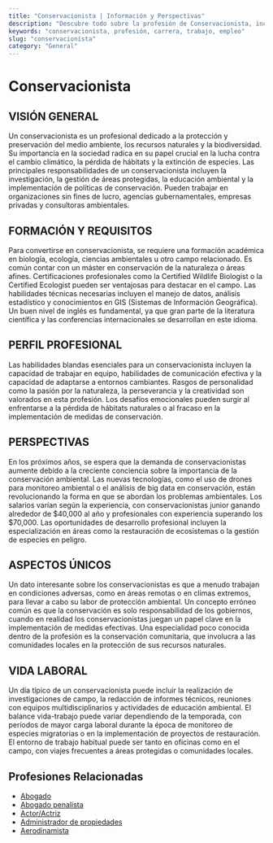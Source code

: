 ```yaml
---
title: "Conservacionista | Información y Perspectivas"
description: "Descubre todo sobre la profesión de Conservacionista, incluyendo responsabilidades, requisitos y oportunidades."
keywords: "conservacionista, profesión, carrera, trabajo, empleo"
slug: "conservacionista"
category: "General"
---
```


# Conservacionista

## VISIÓN GENERAL

Un conservacionista es un profesional dedicado a la protección y preservación del medio ambiente, los recursos naturales y la biodiversidad. Su importancia en la sociedad radica en su papel crucial en la lucha contra el cambio climático, la pérdida de hábitats y la extinción de especies. Las principales responsabilidades de un conservacionista incluyen la investigación, la gestión de áreas protegidas, la educación ambiental y la implementación de políticas de conservación. Pueden trabajar en organizaciones sin fines de lucro, agencias gubernamentales, empresas privadas y consultoras ambientales.

## FORMACIÓN Y REQUISITOS

Para convertirse en conservacionista, se requiere una formación académica en biología, ecología, ciencias ambientales u otro campo relacionado. Es común contar con un máster en conservación de la naturaleza o áreas afines. Certificaciones profesionales como la Certified Wildlife Biologist o la Certified Ecologist pueden ser ventajosas para destacar en el campo. Las habilidades técnicas necesarias incluyen el manejo de datos, análisis estadístico y conocimientos en GIS (Sistemas de Información Geográfica). Un buen nivel de inglés es fundamental, ya que gran parte de la literatura científica y las conferencias internacionales se desarrollan en este idioma.

## PERFIL PROFESIONAL

Las habilidades blandas esenciales para un conservacionista incluyen la capacidad de trabajar en equipo, habilidades de comunicación efectiva y la capacidad de adaptarse a entornos cambiantes. Rasgos de personalidad como la pasión por la naturaleza, la perseverancia y la creatividad son valorados en esta profesión. Los desafíos emocionales pueden surgir al enfrentarse a la pérdida de hábitats naturales o al fracaso en la implementación de medidas de conservación.

## PERSPECTIVAS

En los próximos años, se espera que la demanda de conservacionistas aumente debido a la creciente conciencia sobre la importancia de la conservación ambiental. Las nuevas tecnologías, como el uso de drones para monitoreo ambiental o el análisis de big data en conservación, están revolucionando la forma en que se abordan los problemas ambientales. Los salarios varían según la experiencia, con conservacionistas junior ganando alrededor de $40,000 al año y profesionales con experiencia superando los $70,000. Las oportunidades de desarrollo profesional incluyen la especialización en áreas como la restauración de ecosistemas o la gestión de especies en peligro.

## ASPECTOS ÚNICOS

Un dato interesante sobre los conservacionistas es que a menudo trabajan en condiciones adversas, como en áreas remotas o en climas extremos, para llevar a cabo su labor de protección ambiental. Un concepto erróneo común es que la conservación es solo responsabilidad de los gobiernos, cuando en realidad los conservacionistas juegan un papel clave en la implementación de medidas efectivas. Una especialidad poco conocida dentro de la profesión es la conservación comunitaria, que involucra a las comunidades locales en la protección de sus recursos naturales.

## VIDA LABORAL

Un día típico de un conservacionista puede incluir la realización de investigaciones de campo, la redacción de informes técnicos, reuniones con equipos multidisciplinarios y actividades de educación ambiental. El balance vida-trabajo puede variar dependiendo de la temporada, con períodos de mayor carga laboral durante la época de monitoreo de especies migratorias o en la implementación de proyectos de restauración. El entorno de trabajo habitual puede ser tanto en oficinas como en el campo, con viajes frecuentes a áreas protegidas o comunidades locales.
## Profesiones Relacionadas

- [Abogado](/profesiones/abogado/)
- [Abogado penalista](/profesiones/abogado-penalista/)
- [Actor/Actriz](/profesiones/actor-actriz/)
- [Administrador de propiedades](/profesiones/administrador-de-propiedades/)
- [Aerodinamista](/profesiones/aerodinamista/)

